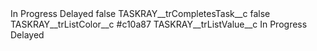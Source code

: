 <?xml version="1.0" encoding="UTF-8"?>
<CustomMetadata xmlns="http://soap.sforce.com/2006/04/metadata" xmlns:xsi="http://www.w3.org/2001/XMLSchema-instance" xmlns:xsd="http://www.w3.org/2001/XMLSchema">
    <label>In Progress Delayed</label>
    <protected>false</protected>
    <values>
        <field>TASKRAY__trCompletesTask__c</field>
        <value xsi:type="xsd:boolean">false</value>
    </values>
    <values>
        <field>TASKRAY__trListColor__c</field>
        <value xsi:type="xsd:string">#c10a87</value>
    </values>
    <values>
        <field>TASKRAY__trListValue__c</field>
        <value xsi:type="xsd:string">In Progress Delayed</value>
    </values>
</CustomMetadata>
